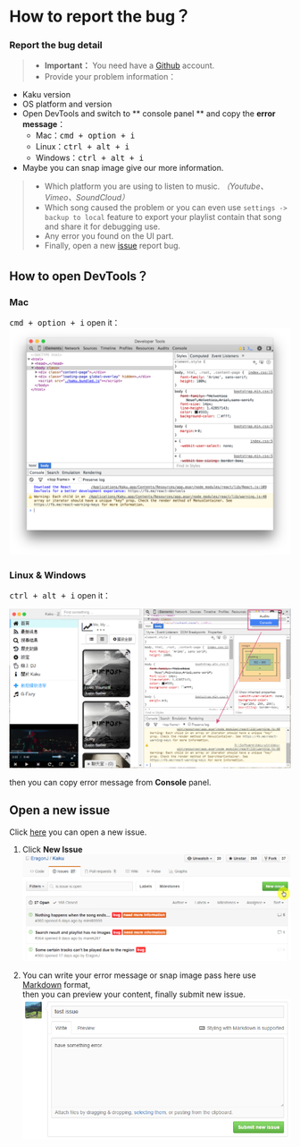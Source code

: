 # How to report the bug？

### Report the bug detail
> - **Important：** You need have a [Github](https://github.com) account.
> - Provide your problem information：
  - Kaku version
  - OS platform and version
  - Open DevTools and switch to ** console panel ** and copy the **error message**：
    - Mac：<kbd>cmd + option + i</kbd>
    - Linux：<kbd>ctrl + alt + i</kbd>
    - Windows：<kbd>ctrl + alt + i</kbd>
  - Maybe you can snap image give our more information.
> - Which platform you are using to listen to music. _（Youtube、Vimeo、SoundCloud）_
> - Which song caused the problem or you can even use `settings -> backup to local` feature to export your playlist contain that song and share it for debugging use.
> - Any error you found on the UI part.
> - Finally, open a new [issue](https://github.com/EragonJ/Kaku/issues) report bug.

## How to open DevTools？
### Mac
<kbd>cmd + option + i</kbd> open it：  
![console panel](./screenshot/mac-consolePanel.png)

### Linux & Windows
<kbd>ctrl + alt + i</kbd> open it：

![console panel](./screenshot/linuxAndWin-consolePanel.png)

then you can copy error message from **Console** panel.

## Open a new issue

Click [here](https://github.com/EragonJ/Kaku/issues) you can open a new issue.  

1. Click **New Issue**
![Open a new issue](./screenshot/openNewIssue.png)

2. You can write your error message or snap image pass here use [Markdown](https://zh.wikipedia.org/wiki/Markdown) format,  
then you can preview your content, finally submit new issue.
![issue content](./screenshot/issueContent.png)
